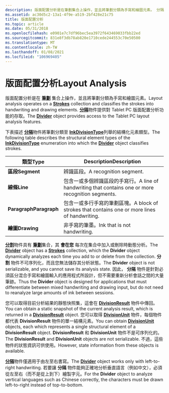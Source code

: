 ```yaml
---
description: 版面配置分析是在筆劃集合上操作，並且將筆劃分類為手寫和繪圖元素。 分隔物件提供對 Tablet PC 版面配置分析功能的存取。
ms.assetid: ac30d5c2-13a1-4f9e-a519-2bf428e21c75
title: 版面配置分析
ms.topic: article
ms.date: 05/31/2018
ms.openlocfilehash: e0901e7c7df96bec5ea3972f643469033fbb22ed
ms.sourcegitcommit: 831e8f3db78ab820e1710cede244553c70e50500
ms.translationtype: MT
ms.contentlocale: zh-TW
ms.lasthandoff: 01/08/2021
ms.locfileid: "106969405"
---
```

# <a name="layout-analysis"></a><span data-ttu-id="7497f-104">版面配置分析</span><span class="sxs-lookup"><span data-stu-id="7497f-104">Layout Analysis</span></span>

<span data-ttu-id="7497f-105">版面配置分析是在 [**筆劃**](/previous-versions/windows/desktop/legacy/ms703293(v=vs.85)) 集合上操作，並且將筆劃分類為手寫和繪圖元素。</span><span class="sxs-lookup"><span data-stu-id="7497f-105">Layout analysis operates on a [**Strokes**](/previous-versions/windows/desktop/legacy/ms703293(v=vs.85)) collection and classifies the strokes into handwriting and drawing elements.</span></span> <span data-ttu-id="7497f-106">[**分隔**](inkdivider-class.md)物件提供對 Tablet PC 版面配置分析功能的存取。</span><span class="sxs-lookup"><span data-stu-id="7497f-106">The [**Divider**](inkdivider-class.md) object provides access to the Tablet PC layout analysis features.</span></span>

<span data-ttu-id="7497f-107">下表描述 [**分隔**](inkdivider-class.md)物件將筆劃分類至 [**InkDivisionType**](/windows/win32/api/msinkaut15/ne-msinkaut15-inkdivisiontype)列舉的結構化元素類型。</span><span class="sxs-lookup"><span data-stu-id="7497f-107">The following table describes the structural element types of the [**InkDivisionType**](/windows/win32/api/msinkaut15/ne-msinkaut15-inkdivisiontype) enumeration into which the [**Divider**](inkdivider-class.md) object classifies strokes.</span></span>



| <span data-ttu-id="7497f-108">類型</span><span class="sxs-lookup"><span data-stu-id="7497f-108">Type</span></span>          | <span data-ttu-id="7497f-109">Description</span><span class="sxs-lookup"><span data-stu-id="7497f-109">Description</span></span>                                                                      |
|---------------|----------------------------------------------------------------------------------|
| <span data-ttu-id="7497f-110">**區段**</span><span class="sxs-lookup"><span data-stu-id="7497f-110">**Segment**</span></span>   | <span data-ttu-id="7497f-111">辨識區段。</span><span class="sxs-lookup"><span data-stu-id="7497f-111">A recognition segment.</span></span><br/>                                                |
| <span data-ttu-id="7497f-112">**線條**</span><span class="sxs-lookup"><span data-stu-id="7497f-112">**Line**</span></span>      | <span data-ttu-id="7497f-113">包含一或多個辨識區段的手寫行。</span><span class="sxs-lookup"><span data-stu-id="7497f-113">A line of handwriting that contains one or more recognition segments.</span></span><br/> |
| <span data-ttu-id="7497f-114">**Paragraph**</span><span class="sxs-lookup"><span data-stu-id="7497f-114">**Paragraph**</span></span> | <span data-ttu-id="7497f-115">包含一或多行手寫的筆劃區塊。</span><span class="sxs-lookup"><span data-stu-id="7497f-115">A block of strokes that contains one or more lines of handwriting.</span></span><br/>    |
| <span data-ttu-id="7497f-116">**繪圖**</span><span class="sxs-lookup"><span data-stu-id="7497f-116">**Drawing**</span></span>   | <span data-ttu-id="7497f-117">非手寫的筆墨。</span><span class="sxs-lookup"><span data-stu-id="7497f-117">Ink that is not handwriting.</span></span><br/>                                          |



 

<span data-ttu-id="7497f-118">[**分割**](inkdivider-class.md)物件具有 [**筆劃**](/previous-versions/windows/desktop/legacy/ms703293(v=vs.85))集合，其 **會在您** 每次在集合中加入或刪除時動態分析。</span><span class="sxs-lookup"><span data-stu-id="7497f-118">The [**Divider**](inkdivider-class.md) object has a [**Strokes**](/previous-versions/windows/desktop/legacy/ms703293(v=vs.85)) collection, which the **Divider** object dynamically analyzes each time you add to or delete from the collection.</span></span> <span data-ttu-id="7497f-119">**分割** 物件不可序列化，而且您無法儲存其分析狀態。</span><span class="sxs-lookup"><span data-stu-id="7497f-119">The **Divider** object is not serializable, and you cannot save its analysis state.</span></span> <span data-ttu-id="7497f-120">因此， **分隔** 物件是針對必須區分混合手寫和繪圖輸入的應用程式所設計，但不需要重新分析會話之間的大量筆跡。</span><span class="sxs-lookup"><span data-stu-id="7497f-120">Thus the **Divider** object is designed for applications that must differentiate between mixed handwriting and drawing input, but do not need to reanalyze large amounts of ink between sessions.</span></span>

<span data-ttu-id="7497f-121">您可以取得目前分析結果的靜態快照集，這會在 [**DivisionResult**](/windows/desktop/api/msinkaut15/nn-msinkaut15-iinkdivisionresult) 物件中傳回。</span><span class="sxs-lookup"><span data-stu-id="7497f-121">You can obtain a static snapshot of the current analysis result, which is returned in a [**DivisionResult**](/windows/desktop/api/msinkaut15/nn-msinkaut15-iinkdivisionresult) object.</span></span> <span data-ttu-id="7497f-122">您可以取得 [**DivisionUnit**](/windows/desktop/api/msinkaut15/nn-msinkaut15-iinkdivisionunit) 物件，每個物件都代表 **DivisionResult** 物件的單一結構元素。</span><span class="sxs-lookup"><span data-stu-id="7497f-122">You can obtain [**DivisionUnit**](/windows/desktop/api/msinkaut15/nn-msinkaut15-iinkdivisionunit) objects, each which represents a single structural element of a **DivisionResult** object.</span></span> <span data-ttu-id="7497f-123">**DivisionResult** 和 **DivisionUnit** 物件不是可序列化的。</span><span class="sxs-lookup"><span data-stu-id="7497f-123">The **DivisionResult** and **DivisionUnit** objects are not serializable.</span></span> <span data-ttu-id="7497f-124">不過，這些物件的狀態資訊可供使用。</span><span class="sxs-lookup"><span data-stu-id="7497f-124">However, state information from these objects is available.</span></span>

<span data-ttu-id="7497f-125">[**分隔**](inkdivider-class.md)物件僅適用于由左至右書寫。</span><span class="sxs-lookup"><span data-stu-id="7497f-125">The [**Divider**](inkdivider-class.md) object works only with left-to-right handwriting.</span></span> <span data-ttu-id="7497f-126">若要讓 **分隔** 物件能夠正確地分析垂直語言（例如中文），必須從左至右（而不是從上到下）繪製字元。</span><span class="sxs-lookup"><span data-stu-id="7497f-126">For the **Divider** object to analyze vertical languages such as Chinese correctly, the characters must be drawn left-to-right instead of top-to-bottom.</span></span>

 

